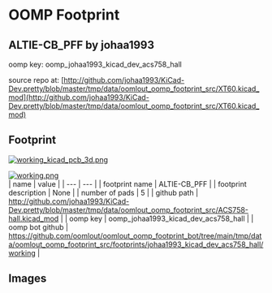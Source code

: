 # OOMP Footprint  
## ALTIE-CB_PFF  by johaa1993  
  
oomp key: oomp_johaa1993_kicad_dev_acs758_hall  
  
source repo at: [http://github.com/johaa1993/KiCad-Dev.pretty/blob/master/tmp/data/oomlout_oomp_footprint_src/XT60.kicad_mod](http://github.com/johaa1993/KiCad-Dev.pretty/blob/master/tmp/data/oomlout_oomp_footprint_src/XT60.kicad_mod)  
## Footprint  
  
[![working_kicad_pcb_3d.png](working_kicad_pcb_3d_600.png)](working_kicad_pcb_3d.png)  
  
[![working.png](working_600.png)](working.png)  
| name | value | 
| --- | --- | 
| footprint name | ALTIE-CB_PFF | 
| footprint description | None | 
| number of pads | 5 | 
| github path | http://github.com/johaa1993/KiCad-Dev.pretty/blob/master/tmp/data/oomlout_oomp_footprint_src/ACS758-hall.kicad_mod | 
| oomp key | oomp_johaa1993_kicad_dev_acs758_hall | 
| oomp bot github | https://github.com/oomlout/oomlout_oomp_footprint_bot/tree/main/tmp/data/oomlout_oomp_footprint_src/footprints/johaa1993_kicad_dev_acs758_hall/working | 
## Images  
